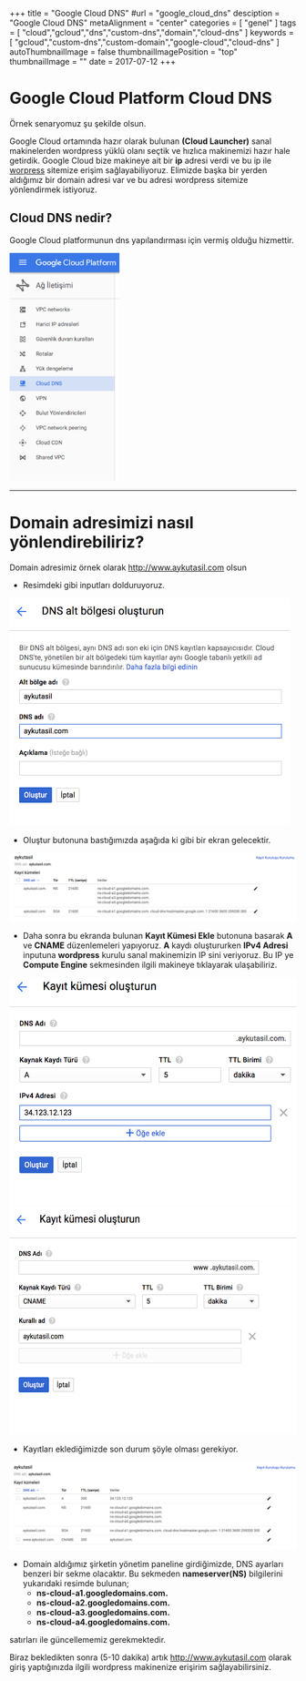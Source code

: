 +++
title = "Google Cloud DNS"
#url = "google_cloud_dns"
desciption = "Google Cloud DNS"
metaAlignment = "center"
categories = [
  "genel"
]
tags = [
  "cloud","gcloud","dns","custom-dns","domain","cloud-dns"
]
keywords = [
  "gcloud","custom-dns","custom-domain","google-cloud","cloud-dns"
]
autoThumbnailImage = false
thumbnailImagePosition = "top"
thumbnailImage = ""
date = 2017-07-12
+++

# Google Cloud Platform Cloud DNS

Örnek senaryomuz şu şekilde olsun.

Google Cloud ortamında hazır olarak bulunan **(Cloud Launcher)** sanal makinelerden wordpress yüklü olanı seçtik ve hızlıca makinemizi hazır hale getirdik. Google Cloud bize makineye ait bir **ip** adresi verdi ve bu ip ile [worpress](https://wordpress.org/) sitemize erişim sağlayabiliyoruz.
Elimizde başka bir yerden aldığımız bir domain adresi var ve bu adresi wordpress sitemize yönlendirmek istiyoruz.

## Cloud DNS nedir?

Google Cloud platformunun dns yapılandırması için vermiş olduğu hizmettir.

<img src="/image/cloud_dns_1.png" height="400px" />

---

# Domain adresimizi nasıl yönlendirebiliriz?

Domain adresimiz örnek olarak http://www.aykutasil.com olsun

- Resimdeki gibi inputları dolduruyoruz.
<img src="/image/cloud_dns_2.png" height="400px" />

- Oluştur butonuna bastığımızda aşağıda ki gibi bir ekran gelecektir.
<img src="/image/cloud_dns_3.png"/>

- Daha sonra bu ekranda bulunan **Kayıt Kümesi Ekle** butonuna basarak **A** ve **CNAME** düzenlemeleri yapıyoruz. **A** kaydı oluştururken **IPv4 Adresi** inputuna **wordpress** kurulu sanal makinemizin IP sini veriyoruz. Bu IP ye **Compute Engine** sekmesinden ilgili makineye tıklayarak ulaşabiliriz.
<img src="/image/cloud_dns_4.png" height="400px"/>
<img src="/image/cloud_dns_5.png" height="400px"/>

- Kayıtları eklediğimizde son durum şöyle olması gerekiyor.
<img src="/image/cloud_dns_6.png"/>

- Domain aldığımız şirketin yönetim paneline girdiğimizde, DNS ayarları benzeri bir sekme olacaktır. Bu sekmeden **nameserver(NS)** bilgilerini yukarıdaki resimde bulunan;
	- **ns-cloud-a1.googledomains.com.**
	- **ns-cloud-a2.googledomains.com.**
	- **ns-cloud-a3.googledomains.com.**
	- **ns-cloud-a4.googledomains.com.**

satırları ile güncellememiz gerekmektedir.


Biraz bekledikten sonra (5-10 dakika) artık http://www.aykutasil.com olarak giriş yaptığınızda ilgili wordpress makinenize erişirim sağlayabilirsiniz.






